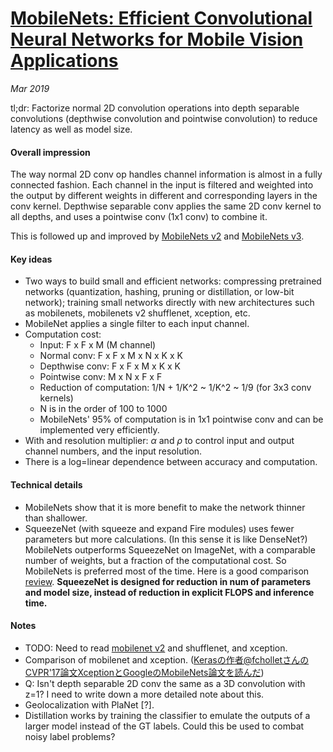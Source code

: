 # [MobileNets: Efficient Convolutional Neural Networks for Mobile Vision Applications](https://arxiv.org/abs/1704.04861)

_Mar 2019_

tl;dr: Factorize normal 2D convolution operations into depth separable convolutions (depthwise convolution and pointwise convolution) to reduce latency as well as model size.

#### Overall impression
The way normal 2D conv op handles channel information is almost in a fully connected fashion. Each channel in the input is filtered and weighted into the output by different weights in different and corresponding layers in the conv kernel. Depthwise separable conv applies the same 2D conv kernel to all depths, and uses a pointwise conv (1x1 conv) to combine it. 

This is followed up and improved by [MobileNets v2](mobilenets_v2.md) and [MobileNets v3](mobilenets_v3.md).

#### Key ideas
- Two ways to build small and efficient networks: compressing pretrained networks (quantization, hashing, pruning or distillation, or low-bit network); training small networks directly with new architectures such as mobilenets, mobilenets v2 shufflenet, xception, etc.
- MobileNet applies a single filter to each input channel. 
- Computation cost:
	- Input: F x F x M (M channel)
	- Normal conv: F x F x M x N x K x K
	- Depthwise conv: F x F x M x K x K
	- Pointwise conv: M x N x F x F
	- Reduction of computation: 1/N + 1/K^2 ~ 1/K^2 ~ 1/9 (for 3x3 conv kernels)
	- N is in the order of 100 to 1000
	- MobileNets' 95% of computation is in 1x1 pointwise conv and can be implemented very efficiently.
- With and resolution multiplier: $\alpha$ and $\rho$ to control input and output channel numbers, and the input resolution.
- There is a log=linear dependence between accuracy and computation.

#### Technical details
- MobileNets show that it is more benefit to make the network thinner than shallower. 
- SqueezeNet (with squeeze and expand Fire modules) uses fewer parameters but more calculations. (In this sense it is like DenseNet?) MobileNets outperforms SqueezeNet on ImageNet, with a comparable number of weights, but a fraction of the computational cost. So MobileNets is preferred most of the time. Here is a good comparison [review](https://aiinpractice.com/squeezenet-mobilenet/). **SqueezeNet is designed for reduction in num of parameters and model size, instead of reduction in explicit FLOPS and inference time.**

#### Notes
- TODO: Need to read [mobilenet v2](mobilenets_v2.md) and shufflenet, and xception.
- Comparison of mobilenet and xception. ([Kerasの作者@fcholletさんのCVPR'17論文XceptionとGoogleのMobileNets論文を読んだ](https://qiita.com/yu4u/items/34cd33b944d8bdca142d))
- Q: Isn't depth separable 2D conv the same as a 3D convolution with z=1? I need to write down a more detailed note about this.
- Geolocalization with PlaNet [?].
- Distillation works by training the classifier to emulate the outputs of a larger model instead of the GT labels. Could this be used to combat noisy label problems?
